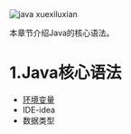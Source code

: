  <img src="https://pic4.zhimg.com/v2-b0b4cfc8447a63ddcd65928853d78bcf_r.jpg" alt="java xuexiluxian"  />

本章节介绍Java的核心语法。

# 1.Java核心语法

- [环境变量]()
- IDE-idea
- 数据类型